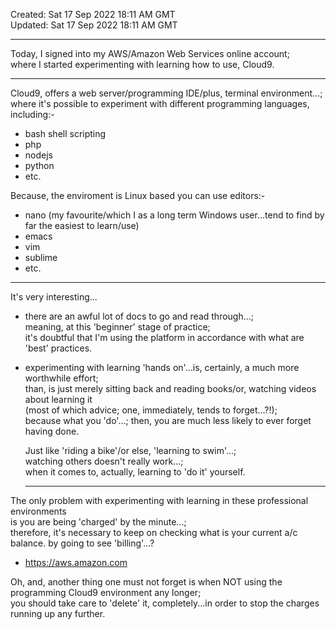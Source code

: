 Created: Sat 17 Sep 2022 18:11 AM GMT  
Updated: Sat 17 Sep 2022 18:11 AM GMT

-----

Today, I signed into my AWS/Amazon Web Services online account;      
where I started experimenting with learning how to use, Cloud9.  

-----

Cloud9, offers a web server/programming IDE/plus, terminal environment...;    
where it's possible to experiment with different programming languages, including:-    

- bash shell scripting  
- php  
- nodejs  
- python  
- etc. 

Because, the enviroment is Linux based you can use editors:-  

- nano  (my favourite/which I as a long term Windows user...tend to find by far the easiest to learn/use)       
- emacs    
- vim  
- sublime  
- etc.  

-----

It's very interesting...  

- there are an awful lot of docs to go and read through...;        
  meaning, at this 'beginner' stage of practice;     
  it's doubtful that I'm using the platform in accordance with what are 'best' practices.    

- experimenting with learning 'hands on'...is, certainly, a much more worthwhile effort;        
  than, is just merely sitting back and reading books/or, watching videos about learning it      
  (most of which advice; one, immediately, tends to forget...?!);    
  because what you 'do'...; then, you are much less likely to ever forget having done.    
  
  Just like 'riding a bike'/or else, 'learning to swim'...;     
  watching others doesn't really work...;  
  when it comes to, actually, learning to 'do it' yourself.    
  
  -----
  
The only problem with experimenting with learning in these professional environments  
is you are being 'charged' by the minute...;   
therefore, it's necessary to keep on checking what is your current a/c balance. by going to see 'billing'...?

- https://aws.amazon.com  
  
Oh, and, another thing one must not forget is when NOT using the programming Cloud9 environment any longer;    
you should take care to 'delete' it, completely...in order to stop the charges running up any further.   

